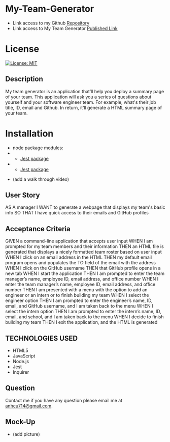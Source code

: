 # My-Team-Generator
- Link access to my Github [Repository](https://github.com/anhcu/My-Team-Generator)
- Link access to My Team Generator [Published Link](https://anhcu.github.io/My-Team-Generator/)

# License
[![License: MIT](https://img.shields.io/badge/License-MIT-yellow.svg)](https://opensource.org/licenses/MIT)

## Description

My team generator is an application that’ll help you deploy a summary page of your team.  This application will ask you a series of questions about yourself and your software engineer team.  For example, what's their job title, ID, email and Github. In return, it’ll generate a HTML summary page of your team. 


# Installation 
- node package modules: 
- -  [Jest package](https://www.npmjs.com/package/jest) 
- -  [Jest package](https://www.npmjs.com/package/jest)


* (add a walk through video)

## User Story


AS A manager
I WANT to generate a webpage that displays my team's basic info
SO THAT I have quick access to their emails and GitHub profiles


## Acceptance Criteria


GIVEN a command-line application that accepts user input
WHEN I am prompted for my team members and their information
THEN an HTML file is generated that displays a nicely formatted team roster based on user input
WHEN I click on an email address in the HTML
THEN my default email program opens and populates the TO field of the email with the address
WHEN I click on the GitHub username
THEN that GitHub profile opens in a new tab
WHEN I start the application
THEN I am prompted to enter the team manager’s name, employee ID, email address, and office number
WHEN I enter the team manager’s name, employee ID, email address, and office number
THEN I am presented with a menu with the option to add an engineer or an intern or to finish building my team
WHEN I select the engineer option
THEN I am prompted to enter the engineer’s name, ID, email, and GitHub username, and I am taken back to the menu
WHEN I select the intern option
THEN I am prompted to enter the intern’s name, ID, email, and school, and I am taken back to the menu
WHEN I decide to finish building my team
THEN I exit the application, and the HTML is generated


## TECHNOLOGIES USED
- HTML5
- JavaScript
- Node.js
- Jest
- Inquirer

## Question
Contact me if you have any question please email me at anhcu714@gmail.com. 

## Mock-Up
- (add picture)
